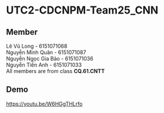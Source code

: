 # UTC2-CDCNPM-Team25_CNN
## Member
Lê Vũ Long - 6151071068 <br>
Nguyễn Minh Quân - 6151071087 <br>
Nguyễn Ngọc Gia Bảo - 6151071036 <br>
Nguyễn Tiến Anh - 6151071033 <br>
All members are from class <b>CQ.61.CNTT</b> <br>
## Demo
<embed>https://youtu.be/W6HGgTHLrfo</embed>
